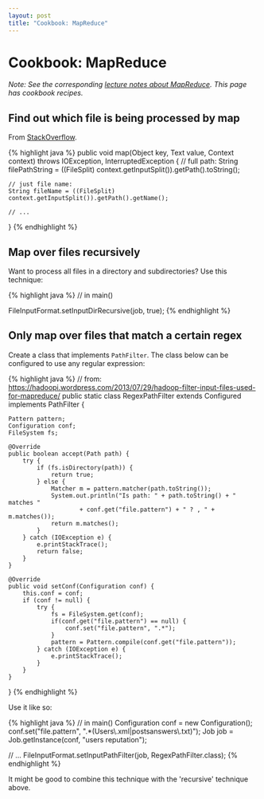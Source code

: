 ```yaml
---
layout: post
title: "Cookbook: MapReduce"
---
```


# Cookbook: MapReduce

*Note: See the corresponding [lecture notes about MapReduce](/notes/mapreduce.html). This page has cookbook recipes.*


## Find out which file is being processed by map

From [StackOverflow](http://stackoverflow.com/a/19012715).

{% highlight java %}
public void map(Object key, Text value, Context context)
    throws IOException, InterruptedException
{
    // full path:
    String filePathString = ((FileSplit) context.getInputSplit()).getPath().toString();

    // just file name:
    String fileName = ((FileSplit) context.getInputSplit()).getPath().getName();

    // ...
}
{% endhighlight %}

## Map over files recursively

Want to process all files in a directory and subdirectories? Use this technique:

{% highlight java %}
// in main()

FileInputFormat.setInputDirRecursive(job, true);
{% endhighlight %}

## Only map over files that match a certain regex

Create a class that implements `PathFilter`. The class below can be configured to use any regular expression:

{% highlight java %}
// from: https://hadoopi.wordpress.com/2013/07/29/hadoop-filter-input-files-used-for-mapreduce/
public static class RegexPathFilter extends Configured implements PathFilter {

    Pattern pattern;
    Configuration conf;
    FileSystem fs;

    @Override
    public boolean accept(Path path) {
        try {
            if (fs.isDirectory(path)) {
                return true;
            } else {
                Matcher m = pattern.matcher(path.toString());
                System.out.println("Is path: " + path.toString() + " matches "
                        + conf.get("file.pattern") + " ? , " + m.matches());
                return m.matches();
            }
        } catch (IOException e) {
            e.printStackTrace();
            return false;
        }
    }

    @Override
    public void setConf(Configuration conf) {
        this.conf = conf;
        if (conf != null) {
            try {
                fs = FileSystem.get(conf);
                if(conf.get("file.pattern") == null) {
                    conf.set("file.pattern", ".*");
                }
                pattern = Pattern.compile(conf.get("file.pattern"));
            } catch (IOException e) {
                e.printStackTrace();
            }
        }
    }
}
{% endhighlight %}

Use it like so:

{% highlight java %}
// in main()
Configuration conf = new Configuration();
conf.set("file.pattern", ".*(Users\\.xml|postsanswers\\.txt)");
Job job = Job.getInstance(conf, "users reputation");

// ...
FileInputFormat.setInputPathFilter(job, RegexPathFilter.class);
{% endhighlight %}

It might be good to combine this technique with the 'recursive' technique above.
